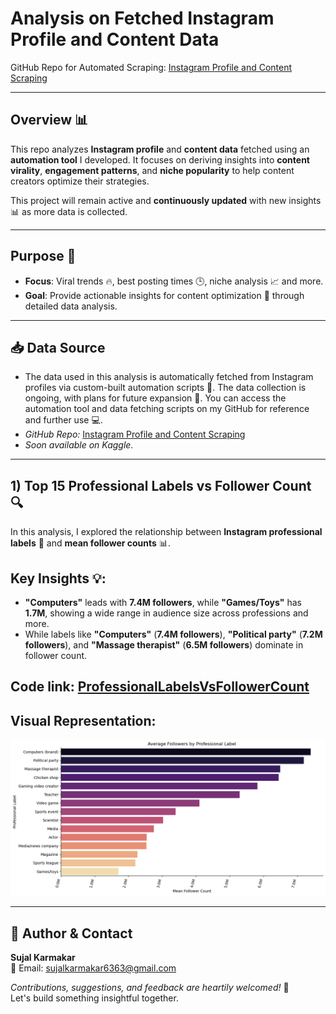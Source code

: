 # Analysis on Fetched Instagram Profile and Content Data

GitHub Repo for Automated Scraping: [Instagram Profile and Content Scraping](https://github.com/Sujalk63/InstaContentScraper)


---

##  Overview 📊

This repo analyzes **Instagram profile** and **content data** fetched using an **automation tool** I developed. It focuses on deriving insights into **content virality**, **engagement patterns**, and **niche popularity** to help content creators optimize their strategies.

This project will remain active and **continuously updated** with new insights 📊 as more data is collected.

---

## Purpose 🎯

- **Focus**: Viral trends 🔥, best posting times 🕒, niche analysis 📈 and more.
- **Goal**: Provide actionable insights for content optimization 📌 through detailed data analysis.

---

## 📥 Data Source

- The data used in this analysis is automatically fetched from Instagram profiles via custom-built automation scripts 📡. The data collection is ongoing, with plans for future expansion 🌱. You can access the automation tool and data fetching scripts on my GitHub for reference and further use 💻. 
- *GitHub Repo:* [Instagram Profile and Content Scraping](https://github.com/Sujalk63/InstaContentScraper)
- *Soon available on Kaggle.*

---

## 1) Top 15 Professional Labels vs Follower Count 🔍

In this analysis, I explored the relationship between **Instagram professional labels** 💼 and **mean follower counts** 📊.

## Key Insights 💡:
- **"Computers"** leads with **7.4M followers**, while **"Games/Toys"** has **1.7M**, showing a wide range in audience size across professions and more.
- While labels like **"Computers"** (**7.4M followers**), **"Political party"** (**7.2M followers**), and **"Massage therapist"** (**6.5M followers**) dominate in follower count.
## Code link: [ProfessionalLabelsVsFollowerCount](./1_ProfessionalLabelsVsFollowerCount.ipynb)
## Visual Representation:
![Follower Count Analysis](/images/ProfessionalLabelsVsFollowerCount.png)

---

## 👤 Author & Contact

**Sujal Karmakar**  
📧 Email: [sujalkarmakar6363@gmail.com](mailto:sujalkarmakar6363@gmail.com)

*Contributions, suggestions, and feedback are heartily welcomed!* 🤝  
Let's build something insightful together.
